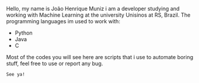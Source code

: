 Hello, my name is João Henrique Muniz i am a developer studying and working with Machine Learning at the university Unisinos at RS, Brazil.
The programming languages im used to work with:
* Python
* Java
* C

Most of the codes you will see here are scripts that i use to automate boring stuff, feel free to use or report any bug.

```See ya!```
